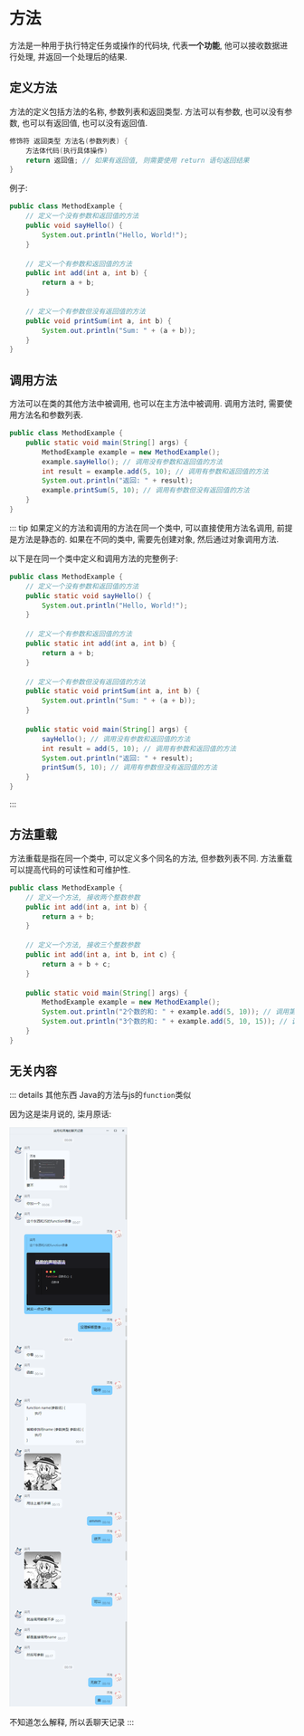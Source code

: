 # 方法

方法是一种用于执行特定任务或操作的代码块, 代表**一个功能**, 他可以接收数据进行处理, 并返回一个处理后的结果.

## 定义方法

方法的定义包括方法的名称, 参数列表和返回类型. 方法可以有参数, 也可以没有参数, 也可以有返回值, 也可以没有返回值.

```java
修饰符 返回类型 方法名(参数列表) {
    方法体代码(执行具体操作)
    return 返回值; // 如果有返回值, 则需要使用 return 语句返回结果
}
```

例子:

```java
public class MethodExample {
    // 定义一个没有参数和返回值的方法
    public void sayHello() {
        System.out.println("Hello, World!");
    }

    // 定义一个有参数和返回值的方法
    public int add(int a, int b) {
        return a + b;
    }

    // 定义一个有参数但没有返回值的方法
    public void printSum(int a, int b) {
        System.out.println("Sum: " + (a + b));
    }
}
```

## 调用方法
方法可以在类的其他方法中被调用, 也可以在主方法中被调用. 调用方法时, 需要使用方法名和参数列表.

```java
public class MethodExample {
    public static void main(String[] args) {
        MethodExample example = new MethodExample();
        example.sayHello(); // 调用没有参数和返回值的方法
        int result = example.add(5, 10); // 调用有参数和返回值的方法
        System.out.println("返回: " + result);
        example.printSum(5, 10); // 调用有参数但没有返回值的方法
    }
}
```

::: tip
如果定义的方法和调用的方法在同一个类中, 可以直接使用方法名调用, 前提是方法是静态的. 如果在不同的类中, 需要先创建对象, 然后通过对象调用方法.

以下是在同一个类中定义和调用方法的完整例子:

```java
public class MethodExample {
    // 定义一个没有参数和返回值的方法
    public static void sayHello() {
        System.out.println("Hello, World!");
    }

    // 定义一个有参数和返回值的方法
    public static int add(int a, int b) {
        return a + b;
    }

    // 定义一个有参数但没有返回值的方法
    public static void printSum(int a, int b) {
        System.out.println("Sum: " + (a + b));
    }

    public static void main(String[] args) {
        sayHello(); // 调用没有参数和返回值的方法
        int result = add(5, 10); // 调用有参数和返回值的方法
        System.out.println("返回: " + result);
        printSum(5, 10); // 调用有参数但没有返回值的方法
    }
}

```
:::

## 方法重载
方法重载是指在同一个类中, 可以定义多个同名的方法, 但参数列表不同. 方法重载可以提高代码的可读性和可维护性.

```java
public class MethodExample {
    // 定义一个方法, 接收两个整数参数
    public int add(int a, int b) {
        return a + b;
    }

    // 定义一个方法, 接收三个整数参数
    public int add(int a, int b, int c) {
        return a + b + c;
    }

    public static void main(String[] args) {
        MethodExample example = new MethodExample();
        System.out.println("2个数的和: " + example.add(5, 10)); // 调用第一个 add 方法
        System.out.println("3个数的和: " + example.add(5, 10, 15)); // 调用第二个 add 方法
    }
}
```

## 无关内容

::: details 其他东西
Java的方法与js的`function`类似

因为这是柒月说的, 柒月原话:

![d6d53ead5d1b14cc1005b9efeb7b9783e1bffda8](Assets/d6d53ead5d1b14cc1005b9efeb7b9783e1bffda8.png)

不知道怎么解释, 所以丢聊天记录
:::
